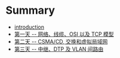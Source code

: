 # Summary

* [introduction](README.md)
* [第一天 -- 网络、线缆、OSI 以及 TCP 模型](chapter1.md)
* [第二天 -- CSMA/CD, 交换和虚拟局域网](2nd_chapter.md)
* [第三天 -- 中继、DTP 及 VLAN 间路由](3rd_day.md)

